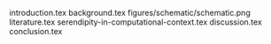 introduction.tex
background.tex
figures/schematic/schematic.png
literature.tex
serendipity-in-computational-context.tex
discussion.tex
conclusion.tex